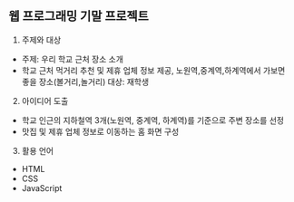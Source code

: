 ## 웹 프로그래밍 기말 프로젝트 

1) 주제와 대상  
- 주제: 우리 학교 근처 장소 소개
- 학교 근처 먹거리 추천 및 제휴 업체 정보 제공, 노원역,중계역,하계역에서 가보면 좋을 장소(볼거리,놀거리)
대상: 재학생

2) 아이디어 도출
- 학교 인근의 지하철역 3개(노원역, 중계역, 하계역)를 기준으로 주변 장소를 선정
- 맛집 및 제휴 업체 정보로 이동하는 홈 화면 구성


3) 활용 언어
- HTML
- CSS
- JavaScript
